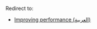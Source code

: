 Redirect to:

*   [Improving performance (العربية)](/index.php/Improving_performance_(%D8%A7%D9%84%D8%B9%D8%B1%D8%A8%D9%8A%D8%A9) "Improving performance (العربية)")